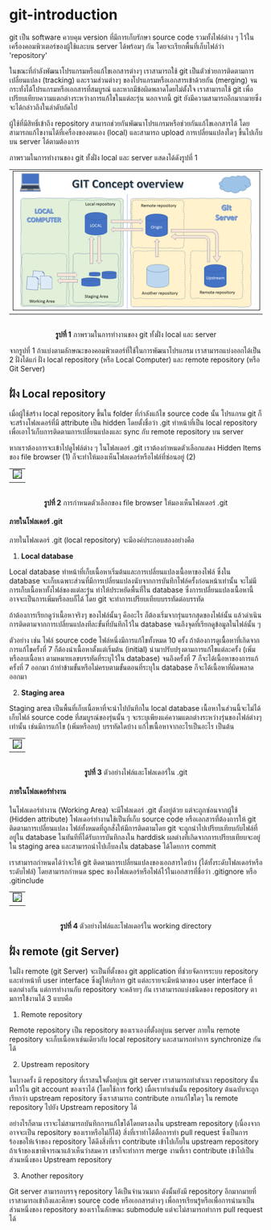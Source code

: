 # git-introduction

git เป็น software ควบคุม version ที่มีการเก็บรักษา source code รวมทั้งไฟล์ต่าง ๆ ไว้ในเครื่องคอมพิวเตอร์ของผู้ใช้และบน server ได้พร้อมๆ กัน โดยจะเรียกพื้นที่เก็บไฟล์ว่า  'repository' 

ในขณะที่กำลังพัฒนาโปรแกรมหรือแก้ไขเอกสารต่างๆ เราสามารถใช้ git เป็นตัวช่วยการติดตามการเปลี่ยนแปลง (tracking) และรวมส่วนต่างๆ ของโปรแกรมหรือเอกสารเข้าด้วยกัน (merging) จนกระทั่งได้โปรแกรมหรือเอกสารที่สมบูรณ์ และหากมีข้อผิดพลาดโดยไม่ตั้งใจ เราสามารถใช้ git เพื่อเปรียบเทียบความแตกต่างระหว่างการแก้ไขในแต่ละรุ่น นอกจากนี้ git ยังมีความสามารถอีกมากมายซึ่งจะได้กล่าวถึงในลำดับถัดไป

ผู้ใช้ที่มีสิทธิ์เข้าถึง repository สามารถช่วยกันพัฒนาโปรแกรมหรือช่วยกันแก้ไขเอกสารได้ โดยสามารถแก้ไขงานได้ที่เครื่องของตนเอง (local) และสามารถ upload การเปลี่ยนแปลงใดๆ ขึ้นไปเก็บบน server ได้ตามต้องการ

ภาพรวมในการทำงานของ git ทั้งฝั่ง local และ server แสดงได้ดังรูปที่ 1


<p align="center">
  <table align="center"><tr><td>
  <img src="./Pictures/gi-intro/Slide2.PNG" border="1">
 </td></tr>
</table>
 <p align="center"> <br> <b>รูปที่ 1</b> ภาพรวมในการทำงานของ git ทั้งฝั่ง local และ server </p>
</p>


จากรูปที่ 1 ถ้าแบ่งตามลักษณะของคอมพิวเตอร์ที่ใช้ในการพัฒนาโปรแกรม เราสามารถแบ่งออกได้เป็น 2 ฝั่งได้แก่ ฝั่ง local repository (หรือ Local Computer)  และ remote repository (หรือ Git Server)

## ฝั่ง Local repository ##

เมื่อผู้ใช้สร้าง local repository ขึ้นใน folder ที่กำลังแก้ไข source code นั้น โปรแกรม  git ก็จะสร้างโฟลเดอร์ที่มี attribute เป็น hidden โดยตั้งชื่อว่า .git 
ทำหน้าที่เป็น local repository เพื่อเอาไว้เก็บการติดตามการเปลี่ยนแปลงและ sync กับ remote repository บน server

หากเราต้องการจะเข้าไปดูไฟล์ต่าง ๆ ในโฟลเดอร์ .git เราต้องกำหนดตัวเลือกแสดง Hidden Items ของ file browser (1) ก็จะทำให้มองเห็นโฟลเดอร์หรือไฟล์ที่ซ่อนอยู่ (2)
 
<p align="center">
  <table align="center"><tr><td>
  <img src="https://user-images.githubusercontent.com/567256/183675018-fadccd89-a0c9-460b-ad7b-0fd7cc54bc33.png" border="1">
 </td></tr>
</table>
 <p align="center"> 
  <br><b>รูปที่ 2</b>  การกำหนดตัวเลือกของ file browser ให้มองเห็นโฟลเดอร์ .git
</p>
</p>


#### ภายในโฟลเดอร์ .git ####
ภายในโฟลเดอร์ .git (local repository) จะมีองค์ประกอบสองอย่างคือ 

1. __Local database__ 
 
Local database ทำหน้าที่เก็บเนื้อหาเริ่มต้นและการเปลี่ยนแปลงเนื้อหาของไฟล์ ซึ่งใน database จะเก็บเฉพาะส่วนที่มีการเปลี่ยนแปลงนับจากการบันทึกไฟล์ครั้งก่อนหน้าเท่านั้น จะไม่มีการเก็บเนื้อหาทั้งไฟล์ของแต่ละรุ่น ทำให้ประหยัดพื้นที่ใน database ซึ่งการเปลี่ยนแปลงเนื้อหานี้อาจจะเป็นการเพิ่มหรือลบก็ได้ โดย git จะทำการเปรียบเทียบบรรทัดต่อบรรทัด 

ถ้าต้องการเรียกดูว่าเนื้อหาจริงๆ ของไฟล์นั้นๆ คืออะไร ก็ต้องเริ่มจากรุ่นแรกสุดของไฟล์นั้น แล้วดำเนินการติดตามจากการเปลี่ยนแปลงทีละขั้นที่บันทึกไว้ใน database จนถึงจุดที่เรียกดูข้อมูลในไฟล์นั้น ๆ 
 
 ตัวอย่าง เช่น ไฟล์ source code ไฟล์หนึ่งมีการแก้ไขทั้งหมด 10 ครั้ง ถ้าต้องการดูเนื้อหาที่เกิดจากการแก้ไขครั้งที่ 7 ก็ต้องนำเนื้อหาตั้งแต่เริ่มต้น (initial) นำมาปรับปรุงตามการแก้ไขแต่ละครั้ง (เพิ่มหรือลบเนื้อหา ตามหมายเลขบรรทัดที่ระบุไว้ใน database) จนถึงครั้งที่ 7 ก็จะได้เนื้อหาของการแก้ครั้งที่ 7 ออกมา ถ้าทำข้ามขั้นหรือไม่ครบตามขั้นตอนที่ระบุใน database ก็จะได้เนื้อหาที่ผิดพลาดออกมา 

 2. __Staging area__ 
 
Staging area เป็นพื้นที่เก็บเนื้อหาที่จะนำไปบันทึกใน local database เนื้อหาในส่วนนี้จะไม่ได้เก็บไฟล์ source code ที่สมบูรณ์ของรุ่นนั้น ๆ จะระบุเพียงแค่ความแตกต่างระหว่างรุ่นของไฟล์ต่างๆ เท่านั้น เช่นมีการแก้ไข (เพิ่มหรือลบ) บรรทัดใดบ้าง แก้ไขเนื้อหาจากอะไรเป็นอะไร เป็นต้น


<p align="center">
  <table align="center"><tr><td>
  <img src="https://user-images.githubusercontent.com/567256/183675568-a4577a58-43ba-49cb-b761-58418b170182.png" border="1">
 </td></tr>
</table>
 <p align="center"> <br> <b>รูปที่ 3</b> ตัวอย่างไฟล์และโฟลเดอร์ใน .git </p>
</p>


#### ภายในโฟลเดอร์ทำงาน  ####

ในโฟลเดอร์ทำงาน (Working Area) จะมีโฟลเดอร์ .git ตั้งอยู่ด้วย แต่จะถูกซ่อนจากผู้ใช้ (Hidden attribute) โฟลเดอร์ทำงานใช้เป็นที่เก็บ source code หรือเอกสารที่ต้องการให้ git ติดตามการเปลี่ยนแปลง 
ไฟล์ทั้งหมดที่ถูกสั่งให้มีการติดตามโดย git จะถูกนำไปเปรียบเทียบกับไฟล์ที่อยู่ใน database ในทันทีที่ได้รับการบันทึกลงใน harddisk ผลต่างที่เกิดจากการเปรียบเทียบจะอยู่ใน staging area และสามารถนำไปเก็บลงใน database ได้โดยการ commit  

เราสามารถกำหนดได้ว่าจะให้ git ติดตามการเปลี่ยนแปลงของเอกสารใดบ้าง (ได้ทั้งระดับโฟลเดอร์หรือระดับไฟล์) โดยสามารถกำหนด spec ของโฟลเดอร์หรือไฟล์ไว้ในเอกสารที่ชื่อว่า .gitignore หรือ .gitinclude

<p align="center">
  <table align="center"><tr><td>
  <img src="https://user-images.githubusercontent.com/567256/183676127-03004c5a-2152-4c39-a87c-54bbf0b124bc.png" border="1">
 </td></tr>
</table>
 <p align="center"> <br> <b>รูปที่ 4</b> ตัวอย่างไฟล์และโฟลเดอร์ใน working directory </p>
</p>

## ฝั่ง remote (git Server) ##
ในฝั่ง remote (git Server) จะเป็นที่ตั้งของ git application ที่ช่วยจัดการระบบ repository และทำหน้าที่ user interface ซึ่งผู้ให้บริการ git แต่ละรายจะมีหน้าตาของ user interface ที่แตกต่างกัน แต่การทำงานกับ repository จะคล้ายๆ กัน เราสามารถแบ่งชนิดของ repository ตามการใข้งานได้ 3 แบบคือ

1. Remote repository

Remote repository เป็น repository ของเราเองที่ตั้งอยู่บน server ภายใน remote repository จะเก็บเนื้อหาเช่นเดียวกับ local repository และสามารถทำการ synchronize กันได้

2. Upstream repository

ในบางครั้ง มี repository ที่เราสนใจตั้งอยู่บน git server เราสามารถทำสำเนา repository นั้นมาไว้ใน git account ของเราได้ (โดยใช้การ fork) เมื่อเราทำเช่นนั้น repository ต้นฉบับจะถูกเรียกว่า upstream repository ซึ่งเราสามารถ contribute การแก้ไขใดๆ ใน remote repository ไปยัง Upstream repository ได้

อย่างไรก็ตาม เราจะไม่สามารถบันทึกการแก้ไขได้โดยตรงลงใน upstream repository (เนื่องจากอาจจะเป็น repository ของเราหรือไม่ก็ได้) สิ่งที่เราทำได้ตือการทำ pull request ซึ่งเป็นการร้องขอให้เจ้าของ repository ได้ดึงสิ่งที่เรา contribute เข้าไปเก็บใน upstream repository ถ้าเจ้าของเขาพิจารณาแล้วเห็นว่าสมควร เขาก็จะทำการ merge งานที่เรา contribute  เข้าไปเป็นส่วนหนึ่งของ Upstream repository 

3. Another repository 

Git server สามารถบรรจุ repository ได้เป็นจำนวนมาก ดังนั้นยังมี  repository อีกมากมายที่เราสามารถเข้าถึงและศึกษา source code หรือเอกสารต่างๆ เพื่อการเรียนรู้หรือเพื่อการนำมาเป็นส่วนหนึ่งของ repository ของเราในลักษณะ submodule แต่จะไม่สามารถทำการ pull request ได้  
